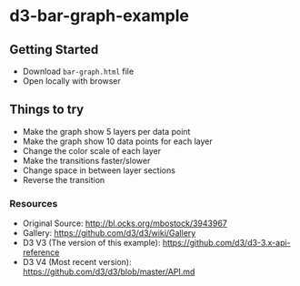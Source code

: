 # d3-bar-graph-example

## Getting Started
* Download `bar-graph.html` file
* Open locally with browser 

## Things to try
* Make the graph show 5 layers per data point
* Make the graph show 10 data points for each layer
* Change the color scale of each layer
* Make the transitions faster/slower
* Change space in between layer sections
* Reverse the transition 

### Resources
* Original Source: http://bl.ocks.org/mbostock/3943967
* Gallery: https://github.com/d3/d3/wiki/Gallery
* D3 V3 (The version of this example): https://github.com/d3/d3-3.x-api-reference
* D3 V4 (Most recent version): https://github.com/d3/d3/blob/master/API.md
